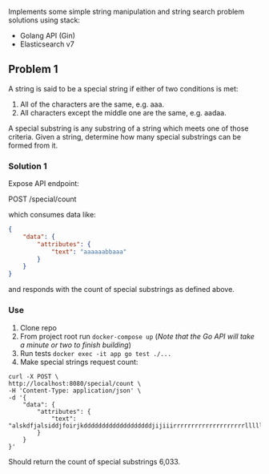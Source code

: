 Implements some simple string manipulation and string search problem solutions using stack:

* Golang API (Gin)
* Elasticsearch v7

## Problem 1

A string is said to be a special string if either of two conditions is met:

1. All of the characters are the same, e.g. aaa.
2. All characters except the middle one are the same, e.g. aadaa.

A special substring is any substring of a string which meets one of those criteria. Given a string, determine how many special substrings can be formed from it.

### Solution 1

Expose API endpoint:

POST /special/count

which consumes data like:

```json
{
    "data": {
        "attributes": {
            "text": "aaaaaabbaaa"
        }
    }
}
```

and responds with the count of special substrings as defined above.

### Use

1. Clone repo
2. From project root run `docker-compose up` (*Note that the Go API will take a minute or two to finish building*)
3. Run tests `docker exec -it app go test ./...`
4. Make special strings request count:

```
curl -X POST \
http://localhost:8080/special/count \
-H 'Content-Type: application/json' \
-d '{
    "data": {
        "attributes": {
            "text": "alskdfjalsiddjfoirjkdddddddddddddddddddjijiiirrrrrrrrrrrrrrrrrrrrlllllllllllllllllllldkaldjifaddjddddddddddddddddddddjddddddddddddddddkkkkalsdlsksjlsajdlkfjaldskjfalsdkiiiiiiiiiiiiiiiiiiiiiiiiiiiiiiiiiiiiiiiiiiiiiiiiiiiiiiiiddddddddddddddddddddddddddddddddddddddddddddddddddddddddddddddddddddddddddnnnnnnnnnnnnnnnnnnnnnnnnnnnnnnssssssssssssssss"
        }
    }
}'
```

Should return the count of special substrings 6,033.
